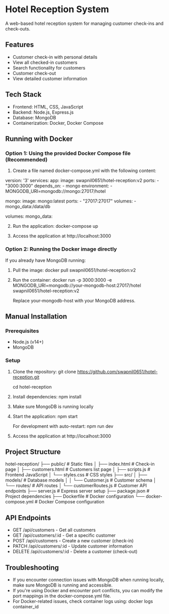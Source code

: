 # Hotel Reception System

A web-based hotel reception system for managing customer check-ins and check-outs.

## Features

- Customer check-in with personal details
- View all checked-in customers
- Search functionality for customers
- Customer check-out
- View detailed customer information

## Tech Stack

- Frontend: HTML, CSS, JavaScript
- Backend: Node.js, Express.js
- Database: MongoDB
- Containerization: Docker, Docker Compose

## Running with Docker

### Option 1: Using the provided Docker Compose file (Recommended)

1. Create a file named docker-compose.yml with the following content:

version: '3'
services:
  app:
    image: swapnil0651/hotel-reception:v2
    ports:
      - "3000:3000"
    depends_on:
      - mongo
    environment:
      - MONGODB_URI=mongodb://mongo:27017/hotel

  mongo:
    image: mongo:latest
    ports:
      - "27017:27017"
    volumes:
      - mongo_data:/data/db

volumes:
  mongo_data:
  

2. Run the application:
   docker-compose up

3. Access the application at http://localhost:3000

### Option 2: Running the Docker image directly

If you already have MongoDB running:

1. Pull the image:
   docker pull swapnil0651/hotel-reception:v2

2. Run the container:
   docker run -p 3000:3000 -e MONGODB_URI=mongodb://your-mongodb-host:27017/hotel swapnil0651/hotel-reception:v2

   Replace your-mongodb-host with your MongoDB address.

## Manual Installation

### Prerequisites

- Node.js (v14+)
- MongoDB

### Setup

1. Clone the repository:
   git clone https://github.com/swapnil0651/hotel-reception.git
   
   cd hotel-reception

3. Install dependencies:
   npm install

4. Make sure MongoDB is running locally

5. Start the application:
   npm start

   For development with auto-restart:
   npm run dev

6. Access the application at http://localhost:3000

## Project Structure

hotel-reception/
├── public/                 # Static files
│   ├── index.html          # Check-in page
│   ├── customers.html      # Customers list page
│   ├── scripts.js          # Frontend JavaScript
│   └── styles.css          # CSS styles
├── src/
│   ├── models/             # Database models
│   │   └── Customer.js     # Customer schema
│   └── routes/             # API routes
│       └── customerRoutes.js # Customer API endpoints
├── server.js               # Express server setup
├── package.json            # Project dependencies
├── Dockerfile              # Docker configuration
└── docker-compose.yml      # Docker Compose configuration

## API Endpoints

- GET /api/customers - Get all customers
- GET /api/customers/:id - Get a specific customer
- POST /api/customers - Create a new customer (check-in)
- PATCH /api/customers/:id - Update customer information
- DELETE /api/customers/:id - Delete a customer (check-out)

## Troubleshooting

- If you encounter connection issues with MongoDB when running locally, make sure MongoDB is running and accessible.
- If you're using Docker and encounter port conflicts, you can modify the port mappings in the docker-compose.yml file.
- For Docker-related issues, check container logs using: docker logs container_id


